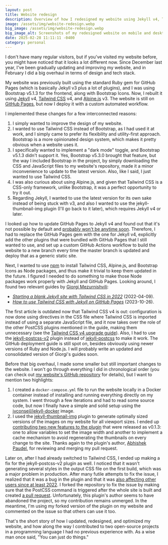 ```yaml
---
layout: post
title: Website redesign
description: Overview of how I redesigned my website using Jekyll v4, Tailwind CSS v4, and Alpine.js v3 and contributed to two open-source projects along the way.
image: /assets/img/website-redesign.webp
big_image: /assets/img/website-redesign.webp
big_image_alt: Screenshots of my redesigned website on mobile and desktop.
date: 2025-02-28 11:11:11 -0400
category: personal
---
```


I don't have many regular visitors, but if you've visited my website before, you might have noticed that it looks a lot different now. Since December last year, I've been gradually updating and improving my website, and in February I did a big overhaul in terms of design and tech stack.

My website was previously built using the standard Ruby gem for GitHub Pages (which is basically Jekyll v3 plus a lot of plugins), and I was using Bootstrap v5.1.3 for the frontend, along with Bootstrap Icons. Now, I rebuilt it using [Jekyll](https://jekyllrb.com/) v4, [Tailwind CSS](https://tailwindcss.com/) v4, and [Alpine.js](https://alpinejs.dev/) v3. The website is still on [GitHub Pages](https://pages.github.com/), but now I deploy it with a custom automated workflow.

I implemented these changes for a few interconnected reasons:

1. I simply wanted to improve the design of my website.
2. I wanted to use Tailwind CSS instead of Bootstrap, as I had used it at work, and I simply came to prefer its flexibility and utility-first approach. Bootstrap is a more opinionated design system, which makes it pretty obvious when a website uses it.
3. I specifically wanted to implement a "dark mode" toggle, and Bootstrap v5.1.3 didn't support it. Yes, Bootstrap v5.3.0 brought that feature, but the way I included Bootstrap in the project, by simply downloading the CSS and JavaScript files to my website's repository, made it a minor inconvenience to update to the latest version. Also, like I said, I just wanted to use Tailwind CSS.
4. I was also curious about using Alpine.js, and given that Tailwind CSS is a CSS-only framework, unlike Bootstrap, it was a perfect opportunity to try it out.
5. Regarding Jekyll, I wanted to use the latest version for its own sake instead of being stuck with v3, and also I wanted to use the jekyll-thumbnail-img plugin (I'll go back to it later), which requires Jekyll v4 or later.

I looked up how to update GitHub Pages to Jekyll v4 and found out that it's not possible by default and [probably won't be anytime soon](https://github.com/github/pages-gem/issues/651#issuecomment-1467155019). Therefore, I had to replace the GitHub Pages gem with the one for Jekyll v4, explicitly add the other plugins that were bundled with GitHub Pages that I still wanted to use, and set up a custom GitHub Actions workflow to build the website to a new branch every time the master branch is updated and deploy that as a generic static site.

Next, I wanted to use [npm](https://www.npmjs.com/) to install Tailwind CSS, Alpine.js, and Bootstrap Icons as Node packages, and thus make it trivial to keep them updated in the future. I figured I needed to do something to make those Node packages work properly with Jekyll and GitHub Pages. Looking around, I found two relevant guides by [Giorgi Mezurnishvili](https://mzrn.sh/):

- _[Starting a blank Jekyll site with Tailwind CSS in 2022](https://mzrn.sh/2022/04/09/starting-a-blank-jekyll-site-with-tailwind-css-in-2022/)_ (2022-04-09).
- _[How to use Tailwind CSS with Jekyll on GitHub Pages](https://mzrn.sh/2023/10/26/how-to-use-tailwind-css-with-jekyll-on-github-pages/)_ (2023-10-26).

The first article is outdated now that Tailwind CSS v4 is out: configuration is now done using directives in the CSS file where Tailwind CSS is imported instead of using a separate JavaScript file, and it now takes over the role of the other PostCSS plugins mentioned in the guide, making them unnecessary (see the [Tailwind CSS v4 upgrade guide](https://tailwindcss.com/docs/upgrade-guide)). Also, I had to use the [jekyll-postcss-v2](https://github.com/bglw/jekyll-postcss-v2) plugin instead of [jekyll-postcss](https://github.com/mhanberg/jekyll-postcss) to make it work. The GitHub deployment guide is still spot on, besides obviously using newer versions of Ruby and Node.js. I will probably write an updated and consolidated version of Giorgi's guides soon.

Before that big overhaul, I made some smaller but still important changes to the website. I won't go through everything I did in chronological order (you can check out [my website's GitHub repository](https://github.com/S8A/s8a.github.io) for details), but I want to mention two highlights:

1. I created a `docker-compose.yml` file to run the website locally in a Docker container instead of installing and running everything directly on my system. I went through a few iterations and had to read some source code, but now I finally have a simple and solid setup using the [jvconseil/jekyll-docker](https://github.com/JV-conseil/jekyll-docker) image.
2. I used the [jekyll-thumbnail-img](https://github.com/abpaudel/jekyll-thumbnail-img) plugin to generate optimally sized versions of the images on my website for all viewport sizes. I ended up [contributing two new features to the plugin](https://github.com/abpaudel/jekyll-thumbnail-img/pull/7) that were released as v0.1.3: one to allow variables to set the image width and another to implement a cache mechanism to avoid regenerating the thumbnails on every change to the site. Thanks again to the plugin's author, [Abhishek Paudel](https://github.com/abpaudel), for reviewing and merging my pull request.

Later on, after I had already switched to Tailwind CSS, I ended up making a fix for the jekyll-postcss-v2 plugin as well. I noticed that it wasn't generating several styles in the output CSS file on the first build, which was a major problem in production. After many futile attempts to fix the issue, I realized that it was a bug in the plugin and that it was [also affecting other users since at least 2022](https://github.com/bglw/jekyll-postcss-v2/issues/2). I forked the repository to fix the issue by making sure that the PostCSS command is triggered after the whole site is built and created [a pull request](https://github.com/bglw/jekyll-postcss-v2/pull/7). Unfortunately, this plugin's author seems to have abandoned the project, so my contribution remains unmerged. In the meantime, I'm using my forked version of the plugin on my website and commented on the issue so that others can use it too.

That's the short story of how I updated, redesigned, and optimized my website, and how along the way I contributed to two open-source projects in a programming language I had no previous experience with. As a wise man once said, "You can just do things."
